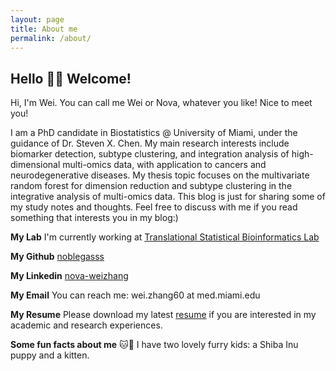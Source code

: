 ```yaml
---
layout: page
title: About me
permalink: /about/
---
```




## Hello 👋🏻 Welcome!

Hi, I'm Wei. You can call me Wei or Nova, whatever you like! Nice to meet you!  

I am a PhD candidate in Biostatistics @ University of Miami, under the guidance of Dr. Steven X. Chen. My main research interests include biomarker detection, subtype clustering, and integration analysis of high-dimensional multi-omics data, with application to cancers and neurodegenerative diseases. My thesis topic focuses on the multivariate random forest for dimension reduction and subtype clustering in the integrative analysis of multi-omics data. This blog is just for sharing some of my study notes and thoughts. Feel free to discuss with me if you read something that interests you in my blog:) 

**My Lab** I'm currently working at [Translational Statistical Bioinformatics Lab](https://transbioinfolab.org/)

**My Github** [noblegasss](https://github.com/noblegasss)

**My Linkedin** [nova-weizhang](http://linkedin.com/in/nova-weizhang)

**My Email** You can reach me: wei.zhang60 at med.miami.edu

**My Resume** Please download my latest [resume](http://noblegasss.github.io/assets/WZ_CV240408.pdf)
 if you are interested in my academic and research experiences.

**Some fun facts about me** 🐱🐶 I have two lovely furry kids: a Shiba Inu puppy and a kitten.
